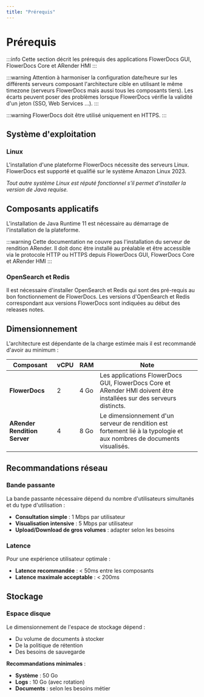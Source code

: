 ```yaml
---
title: "Prérequis"
---
```


# Prérequis

:::info
Cette section décrit les prérequis des applications FlowerDocs GUI, FlowerDocs Core et ARender HMI
:::

:::warning
Attention à harmoniser la configuration date/heure sur les différents serveurs composant l'architecture cible en utilisant le même timezone (serveurs FlowerDocs mais aussi tous les composants tiers). Les écarts peuvent poser des problèmes lorsque FlowerDocs vérifie la validité d'un jeton (SSO, Web Services ...).
:::

:::warning
FlowerDocs doit être utilisé uniquement en HTTPS.
:::

## Système d'exploitation

### Linux

L'installation d'une plateforme FlowerDocs nécessite des serveurs Linux. FlowerDocs est supporté et qualifié sur le système Amazon Linux 2023. 

*Tout autre système Linux est réputé fonctionnel s'il permet d'installer la version de Java requise.*

## Composants applicatifs

L'installation de Java Runtime 11 est nécessaire au démarrage de l'installation de la plateforme.

:::warning
Cette documentation ne couvre pas l'installation du serveur de rendition ARender. Il doit donc être installé au préalable et être accessible via le protocole HTTP ou HTTPS depuis FlowerDocs GUI, FlowerDocs Core et ARender HMI
:::

### OpenSearch et Redis

Il est nécessaire d'installer OpenSearch et Redis qui sont des pré-requis au bon fonctionnement de FlowerDocs.
Les versions d'OpenSearch et Redis correspondant aux versions FlowerDocs sont indiquées au début des releases notes.

## Dimensionnement

L'architecture est dépendante de la charge estimée mais il est recommandé d'avoir au minimum :

| Composant | vCPU | RAM | Note |
|-----------|------|-----|------|
| **FlowerDocs** | 2 | 4 Go | Les applications FlowerDocs GUI, FlowerDocs Core et ARender HMI doivent être installées sur des serveurs distincts. |
| **ARender Rendition Server** | 4 | 8 Go | Le dimensionnement d'un serveur de rendition est fortement lié à la typologie et aux nombres de documents visualisés. |

## Recommandations réseau

### Bande passante

La bande passante nécessaire dépend du nombre d'utilisateurs simultanés et du type d'utilisation :
- **Consultation simple** : 1 Mbps par utilisateur
- **Visualisation intensive** : 5 Mbps par utilisateur
- **Upload/Download de gros volumes** : adapter selon les besoins

### Latence

Pour une expérience utilisateur optimale :
- **Latence recommandée** : < 50ms entre les composants
- **Latence maximale acceptable** : < 200ms

## Stockage

### Espace disque

Le dimensionnement de l'espace de stockage dépend :
- Du volume de documents à stocker
- De la politique de rétention
- Des besoins de sauvegarde

**Recommandations minimales** :
- **Système** : 50 Go
- **Logs** : 10 Go (avec rotation)
- **Documents** : selon les besoins métier